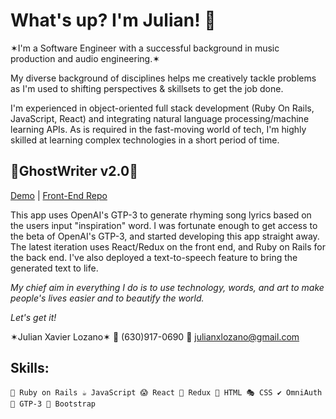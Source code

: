 <h1>What's up? I'm Julian! 👋</h1>

✶I'm a Software Engineer with a successful background in music production and audio engineering.✶

My diverse background of disciplines helps me creatively tackle problems as I'm used to shifting perspectives & skillsets to get the job done.

I'm experienced in object-oriented full stack development (Ruby On Rails, JavaScript, React) and integrating natural language processing/machine learning APIs. As is required in the fast-moving world of tech, I'm highly skilled at learning complex technologies in a short period of time.
    
<h2>👻GhostWriter v2.0👻</h2>

[Demo](https://ghostwriterv2-front-end.herokuapp.com/songs?fbclid=IwAR3aTschedisg7_s3NyH2-s9ET8fEJ2Hu6N_nvAa8HqEeo2ENoR-DJFU83U) | [Front-End Repo](https://github.com/julianxlozano/GhostWriter-v2.0-frontend)

This app uses OpenAI's GTP-3 to generate rhyming song lyrics based on the users input "inspiration" word.
I was fortunate enough to get access to the beta of OpenAI's GTP-3, and started developing this app straight away. The latest iteration uses React/Redux on the front end, and Ruby on Rails for the back end. I've also deployed a text-to-speech feature to bring the generated text to life.



*My chief aim in everything I do is to use technology, words, and art to make people's lives easier and to beautify the world.*

*Let's get it!*

  ✶Julian Xavier Lozano✶
  📲 (630)917-0690
  📩 julianxlozano@gmail.com
  
<h2>Skills:</h2>

    💎 Ruby on Rails ☕ JavaScript 😱 React 📜 Redux 📂 HTML 🎭 CSS ✔️ OmniAuth 🤖 GTP-3 👢 Bootstrap  
  
